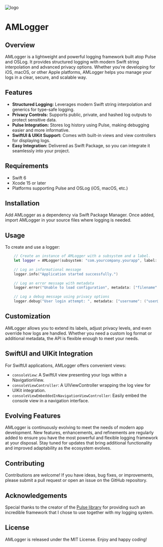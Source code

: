 ![logo](Resources/AMLogger_s.png "Logo")

# AMLogger

## Overview
AMLogger is a lightweight and powerful logging framework built atop Pulse and OSLog. It provides structured logging with modern Swift string interpolation and advanced privacy options. Whether you're developing for iOS, macOS, or other Apple platforms, AMLogger helps you manage your logs in a clear, secure, and scalable way.

## Features
- **Structured Logging:** Leverages modern Swift string interpolation and generics for type-safe logging.
- **Privacy Controls:** Supports public, private, and hashed log outputs to protect sensitive data.
- **Pulse Integration:** Stores log history using Pulse, making debugging easier and more informative.
- **SwiftUI & UIKit Support:** Comes with built-in views and view controllers for displaying logs.
- **Easy Integration:** Delivered as Swift Package, so you can integrate it seamlessly into your project.

## Requirements
- Swift 6
- Xcode 15 or later
- Platforms supporting Pulse and OSLog (iOS, macOS, etc.)

## Installation
Add AMLogger as a dependency via Swift Package Manager. Once added, import AMLogger in your source files where logging is needed.

## Usage
To create and use a logger:

```swift
    // Create an instance of AMLogger with a subsystem and a label.
    let logger = AMLogger(subsystem: "com.yourcompany.yourapp", label: .generic)
    
    // Log an informational message
    logger.info("Application started successfully.")
    
    // Log an error message with metadata
    logger.error("Unable to load configuration", metadata: ["filename": "config.json"])
    
    // Log a debug message using privacy options
    logger.debug("User login attempt: ", metadata: ["username": ("user@example.com", privacy: .private)])
```

## Customization
AMLogger allows you to extend its labels, adjust privacy levels, and even override how logs are handled. Whether you need a custom log format or additional metadata, the API is flexible enough to meet your needs.

## SwiftUI and UIKit Integration
For SwiftUI applications, AMLogger offers convenient views:
- `consoleView`: A SwiftUI view presenting your logs within a NavigationView.
- `consoleViewController`: A UIViewController wrapping the log view for UIKit integration.
- `consoleViewEmbeddedInNavigationViewController`: Easily embed the console view in a navigation interface.

## Evolving Features
AMLogger is continuously evolving to meet the needs of modern app development. New features, enhancements, and refinements are regularly added to ensure you have the most powerful and flexible logging framework at your disposal. Stay tuned for updates that bring additional functionality and improved adaptability as the ecosystem evolves.

## Contributing
Contributions are welcome! If you have ideas, bug fixes, or improvements, please submit a pull request or open an issue on the GitHub repository.

## Acknowledgements
Special thanks to the creator of the [Pulse library](https://github.com/kean/pulse) for providing such an incredible framework that I chose to use together with my logging system.

## License
AMLogger is released under the MIT License. Enjoy and happy coding!
